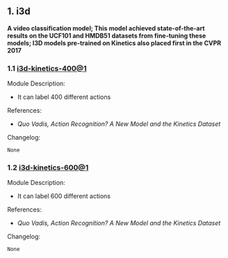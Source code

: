## 1. i3d

**A video classification model; This model achieved state-of-the-art results on the UCF101 and HMDB51 datasets from fine-tuning these models; I3D models pre-trained on Kinetics also placed first in the CVPR 2017**

### 1.1 [i3d-kinetics-400@1](https://aihub.cloud.google.com/p/products%2Ff17b9324-6c9f-4e0b-8601-2919881444c8)


Module Description: 

* It can label 400 different actions


References: 

* *Quo Vadis, Action Recognition? A New Model and the Kinetics Dataset*


Changelog: 

    None

### 1.2 [i3d-kinetics-600@1](https://aihub.cloud.google.com/p/products%2Fd74ea7fa-91a3-4501-9262-1c18fe957bb7)


Module Description: 

* It can label 600 different actions


References: 

* *Quo Vadis, Action Recognition? A New Model and the Kinetics Dataset*


Changelog: 

    None

